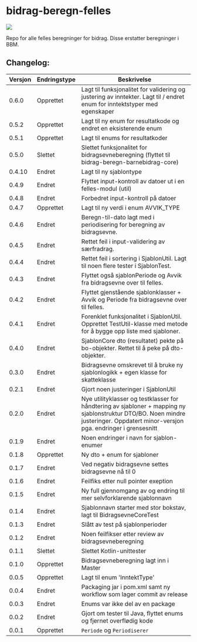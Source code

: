 # bidrag-beregn-felles
![](https://github.com/navikt/bidrag-beregn-felles/workflows/maven%20deploy/badge.svg)

Repo for alle felles beregninger for bidrag. Disse erstatter beregninger i BBM.

## Changelog:

Versjon | Endringstype | Beskrivelse
--------|--------------|------------
0.6.0   | Opprettet    | Lagt til funksjonalitet for validering og justering av inntekter. Lagt til / endret enum for inntektstyper med egenskaper
0.5.2   | Opprettet    | Lagt til ny enum for resultatkode og endret en eksisterende enum
0.5.1   | Opprettet    | Lagt til enums for resultatkoder
0.5.0   | Slettet      | Slettet funksjonalitet for bidragsevneberegning (flyttet til bidrag-beregn-barnebidrag-core)
0.4.10  | Endret       | Lagt til ny sjablontype
0.4.9   | Endret       | Flyttet input-kontroll av datoer ut i en felles-modul (util)
0.4.8   | Endret       | Forbedret input-kontroll på datoer
0.4.7   | Opprettet    | Lagt til ny verdi i enum AVVIK_TYPE
0.4.6   | Endret       | Beregn-til-dato lagt med i periodisering for beregning av bidragsevne.
0.4.5   | Endret       | Rettet feil i input-validering av særfradrag.
0.4.4   | Endret       | Rettet feil i sortering i SjablonUtil. Lagt til noen flere tester i SjablonTest.
0.4.3   | Endret       | Flyttet også sjablonPeriode og Avvik fra bidragsevne over til felles.
0.4.2   | Endret       | Flyttet gjenstående sjablonklasser + Avvik og Periode fra bidragsevne over til felles.
0.4.1   | Endret       | Forenklet funksjonalitet i SjablonUtil. Opprettet TestUtil-klasse med metode for å bygge opp liste med sjabloner.
0.4.0   | Endret       | SjablonCore dto (resultatet) pekte på bo-objekter. Rettet til å peke på dto-objekter.
0.3.0   | Endret       | Bidragsevne omskrevet til å bruke ny sjablonlogikk + egen klasse for skatteklasse
0.2.1   | Endret       | Gjort noen justeringer i SjablonUtil      
0.2.0   | Endret       | Nye utilityklasser og testklasser for håndtering av sjabloner + mapping ny sjablonstruktur DTO/BO. Noen mindre justeringer. Oppdatert minor-versjon pga. endringer i grensesnitt     
0.1.9   | Endret       | Noen endringer i navn for sjablon-enumer
0.1.8   | Opprettet    | Ny dto + enum for sjabloner
0.1.7   | Endret       | Ved negativ bidragsevne settes bidragsevne nå til 0
0.1.6   | Endret       | Feilfiks etter null pointer exeption
0.1.5   | Endret       | Ny full gjennomgang av og endring til mer selvforklarende sjablonnavn
0.1.4   | Endret       | Sjablonnavn starter med stor bokstav, lagt til BidragsevneCoreTest
0.1.3   | Endret       | Slått av test på sjablonperioder
0.1.2   | Endret       | Noen feilfikser etter review av bidragsevneberegning
0.1.1   | Slettet      | Slettet Kotlin-unittester
0.1.0   | Opprettet    | Bidragsevneberegning lagt inn i Master
0.0.5   | Opprettet    | Lagt til enum 'InntektType'
0.0.4   | Endret       | Packaging jar i pom.xml samt ny workflow som lager commit av release
0.0.3   | Endret       | Enums var ikke del av en package
0.0.2   | Endret       | Gjort om tester til Java, flyttet enums og fjernet overflødig kode
0.0.1   | Opprettet    | `Periode` og `Periodiserer`
